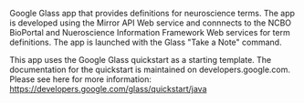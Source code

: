 Google Glass app that provides definitions for neuroscience terms. The app is developed using the Mirror API Web service and connnects to the NCBO BioPortal and Nueroscience Information Framework Web services for term definitions. The app is launched with the Glass "Take a Note" command.

This app uses the Google Glass quickstart as a starting template. The documentation for the quickstart is maintained on developers.google.com.
Please see here for more information:
https://developers.google.com/glass/quickstart/java
